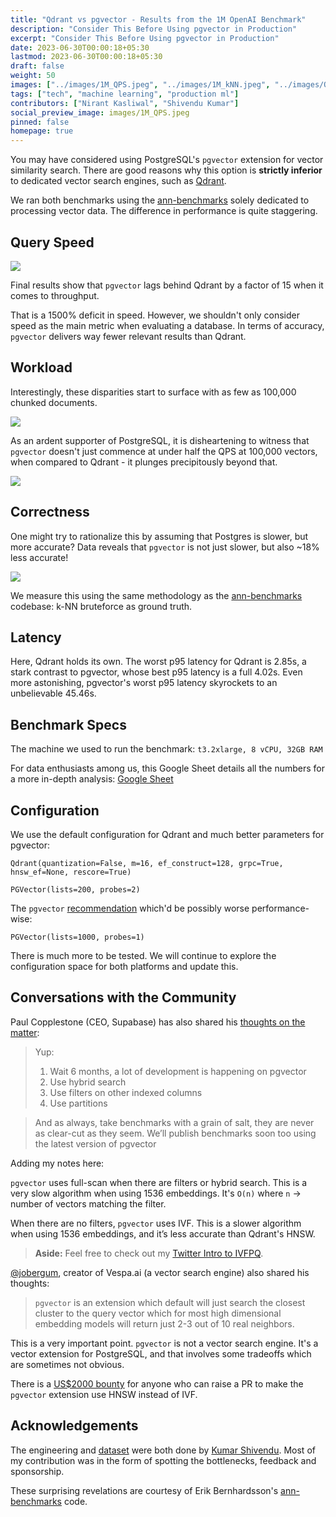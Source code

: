 ```yaml
---
title: "Qdrant vs pgvector - Results from the 1M OpenAI Benchmark"
description: "Consider This Before Using pgvector in Production"
excerpt: "Consider This Before Using pgvector in Production"
date: 2023-06-30T00:00:18+05:30
lastmod: 2023-06-30T00:00:18+05:30
draft: false
weight: 50
images: ["../images/1M_QPS.jpeg", "../images/1M_kNN.jpeg", "../images/QPSvsVectorpgvector.png", "../images/QPSvsVectorQdrant.png"]
tags: ["tech", "machine learning", "production ml"]
contributors: ["Nirant Kasliwal", "Shivendu Kumar"]
social_preview_image: images/1M_QPS.jpeg
pinned: false
homepage: true
---
```


You may have considered using PostgreSQL's `pgvector` extension for vector similarity search. There are good reasons why this option is **strictly inferior** to dedicated vector search engines, such as [Qdrant](https://qdrant.tech/).

We ran both benchmarks using the [ann-benchmarks](https://github.com/erikbern/ann-benchmarks/) solely dedicated to processing vector data. The difference in performance is quite staggering.

## Query Speed

![](../images/1M_QPS.jpeg)

Final results show that `pgvector` lags behind Qdrant by a factor of 15 when it comes to throughput.  

That is a 1500% deficit in speed. However, we shouldn't only consider speed as the main metric when evaluating a database. In terms of accuracy, `pgvector` delivers way fewer relevant results than Qdrant.

## Workload

Interestingly, these disparities start to surface with as few as 100,000 chunked documents. 

![](../images/QPSvsVectorpgvector.png)

As an ardent supporter of PostgreSQL, it is disheartening to witness that `pgvector` doesn't just commence at under half the QPS at 100,000 vectors, when compared to Qdrant - it plunges precipitously beyond that. 

![](../images/QPSvsVectorQdrant.png)

## Correctness 

One might try to rationalize this by assuming that Postgres is slower, but more accurate? Data reveals that `pgvector` is not just slower, but also ~18% less accurate!

![](../images/1M_kNN.jpeg)

We measure this using the same methodology as the [ann-benchmarks](https://ann-benchmarks.com) codebase: k-NN bruteforce as ground truth.

## Latency

Here, Qdrant holds its own. The worst p95 latency for Qdrant is 2.85s, a stark contrast to pgvector, whose best p95 latency is a full 4.02s. Even more astonishing, pgvector's worst p95 latency skyrockets to an unbelievable 45.46s.

## Benchmark Specs

The machine we used to run the benchmark: `t3.2xlarge, 8 vCPU, 32GB RAM`

For data enthusiasts among us, this Google Sheet details all the numbers for a more in-depth analysis: [Google Sheet](https://docs.google.com/spreadsheets/d/1t2-tXID2LJCXdLv1JTPQaYhmMs6woOnK7W7nkEuDsUc/edit?usp=sharing)

## Configuration 

We use the default configuration for Qdrant and much better parameters for pgvector:

```
Qdrant(quantization=False, m=16, ef_construct=128, grpc=True, hnsw_ef=None, rescore=True)
```

```
PGVector(lists=200, probes=2)
```

The `pgvector` [recommendation](https://github.com/pgvector/pgvector#query-options) which'd be possibly worse performance-wise:
```
PGVector(lists=1000, probes=1)
```

There is much more to be tested. We will continue to explore the configuration space for both platforms and update this. 

## Conversations with the Community

Paul Copplestone (CEO, Supabase) has also shared his [thoughts on the matter](https://twitter.com/kiwicopple/status/1674395120395747331):
 
> Yup:
>1. Wait 6 months, a lot of development is happening on pgvector
>2. Use hybrid search
>3. Use filters on other indexed columns
>4. Use partitions

> And as always, take benchmarks with a grain of salt, they are never as clear-cut as they seem. We’ll publish benchmarks soon too using the latest version of pgvector

Adding my notes here:

`pgvector` uses full-scan when there are filters or hybrid search. This is a very slow algorithm when using 1536 embeddings. It's `O(n)` where `n` -> number of vectors matching the filter. 

When there are no filters, `pgvector` uses IVF. This is a slower algorithm when using 1536 embeddings, and it’s less accurate than Qdrant's HNSW. 

> **Aside:** Feel free to check out my [Twitter Intro to IVFPQ](https://twitter.com/NirantK/status/1653919899662835713).

[@jobergum](https://twitter.com/jobergum/status/1674545510475001857), creator of Vespa.ai (a vector search engine) also shared his thoughts:

> `pgvector` is an extension which default will just search the closest cluster to the query vector which for most high dimensional embedding models will return just 2-3 out of 10 real neighbors.

This is a very important point. `pgvector` is not a vector search engine. It's a vector extension for PostgreSQL, and that involves some tradeoffs which are sometimes not obvious.

There is a [US$2000 bounty](https://twitter.com/alexgraveley/status/1674679862961885184) for anyone who can raise a PR to make the `pgvector` extension use HNSW instead of IVF.

## Acknowledgements
The engineering and [dataset](https://huggingface.co/datasets/KShivendu/dbpedia-entities-openai-1M) were both done by [Kumar Shivendu](https://twitter.com/KShivendu_). Most of my contribution was in the form of spotting the bottlenecks, feedback and sponsorship.

These surprising revelations are courtesy of Erik Bernhardsson's [ann-benchmarks](https://ann-benchmarks.com) code.